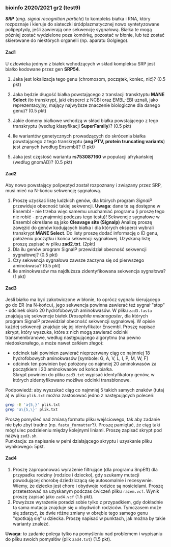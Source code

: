 ### bioinfo 2020/2021 gr2 (test9)  

***SRP*** (*ang. signal recognition particle*) to kompleks białka i RNA, który rozpoznaje i 
kieruje do siateczki śródplazmatycznej nowo syntetyzowane polipeptydy, jeśli zawierają one sekwencję sygnałową. 
Białka te mogą później zostać wydzielone poza komórkę, pozostać w błonie, lub też zostać 
skierowane do niektórych organelli (np. aparatu Golgiego).

#### Zad1    
U człowieka jednym z białek wchodzących w skład kompleksu SRP jest białko kodowane przez gen **SRP54**.

1. Jaka jest lokalizacja tego genu (chromosom, początek, koniec, nić)? (0.5 pkt)

2. Jaka będzie długość białka powstającego z translacji transktyptu **MANE Select** 
   (to transkrypt, jaki eksperci z NCBI oraz EMBL-EBI uznali, jako
   reprezentacyjny, mający najwyższe znaczenie biologiczne dla danego genu)? (0.5 pkt)
   
3. Jakie domeny białkowe wchodzą w skład białka powstającego z tego transkryptu (według klasyfikacji **SuperFamily**)? (0.5 pkt)
4. Ile wariantów genetycznych prowadzących do skrócenia białka powstającego z tego transkryptu (**ang PTV, protein truncating variants**) jest znanych (według Ensembl)? (1 pkt)
5. Jaka jest częstość wariantu **rs753087160** w populacji afrykańskiej (według gnomAD)? (0.5 pkt)  

#### Zad2  
Aby nowo powstający polipeptyd został rozpoznany i związany przez SRP, musi mieć na N-końcu sekwencję sygnałową. 
1. Proszę uzyskać listę ludzkich genów, dla których program *SignalP* przewiduje obecność takiej sekwencji. 
**Uwaga**: dane te są dostępne w Ensembl - nie trzeba więc samemu uruchamiać programu (i proszę tego nie robić - przynajmniej podczas tego testu)!
Sekwencje sygnałowe w Ensembl określane są jako **Cleavage site (Signalp)** 
Analizę proszę zawęzić do genów kodujących białka i dla których eksperci wybrali transkrypt **MANE Select**. 
Do listy proszę dodać informację o ID genu, położeniu początku i końca sekwencji sygnałowej. Uzyskaną listę proszę zapisać w pliku **zad2.txt**.
(2pkt)
2. Dla ilu genów program SignalP przewidział obecność sekwencji sygnałowej? (0.5 pkt) 
3. Czy sekwencja sygnałowa zawsze zaczyna się od pierwszego aminokwasu? (0.5 pkt)
4. Ile aminokwasów ma najdłuższa zidentyfikowana sekwencja sygnałowa? (1 pkt)

#### Zad3   
Jeśli białko ma być zakotwiczone w błonie, to oprócz sygnału kierującego go do ER (na N-końcu),
jego sekwencja powinna zawierać też sygnał "stop" - odcinek około 20 hydrofobowych aminokwasów. 
W pliku `zad3.fasta` znajdują się sekwencje białek *Drosophila melanogaster*, dla których program SignalP 
przewidział obecność sekwencji sygnałowej.
W opisie każdej sekwencji znajduje się jej identyfikator Ensembl.
 Proszę napisać skrypt, 
który wyszuka, które z nich mogą zawierać odcinki transmembranowe, według następującego algorytmu
(na pewno niedoskonałego, a może nawet całkiem złego):
* odcinek taki powinien zawierać nieprzerwany ciąg co najmniej 18 hydrofobowych aminokwasów [symbole: G, A, V, L, I, P, M, W, F]  
* odcinek ten powinien być położony co najmniej 20 aminokwasów za początkiem i 20 aminokwasów od końca białka.  
Skrypt powinien do pliku `zad3.txt` wypisać identyfikatory genów, w których zidentyfikowano możliwe odcinki transbłonowe.

Podpowiedź: aby wyszukać ciąg co najmniej 5 takich samych znaków (tutaj a) w pliku `plik.txt` można zastosować jedno z następujących poleceń:
```bash
grep -E 'a{5,}' plik.txt  
grep 'a\{5,\}' plik.txt
```
Proszę pomyśleć nad zmianą formatu pliku wejściowego, tak aby zadanie nie było zbyt trudne (np. `fasta_formatter`?). 
Proszę pamiętać, że ciąg taki mógł ulec podzieleniu między kolejnymi liniami.
Proszę zapisać skrypt pod nazwą `zad3.sh`.   
Punktacja: za napisanie w pełni działającego skryptu i uzyskanie pliku wynikowego: 5pkt.

#### Zad4  
1. Proszę zaproponować wyrażenie filtrujące (dla programu SnpEff) dla przypadku rodziny (rodzice i dziecko), 
gdy szukamy mutacji powodującej chorobę dziedziczącą się autosomalnie i recesywnie.
Wiemy, że dziecko jest chore i obydwoje rodzice są nosicielami. Proszę przetestować na uzyskanym podczas ćwiczeń pliku `razem.vcf`. 
Wynik proszę zapisać jako `zad4.vcf` (1.5 pkt).  
2. Powyższe wyrażenie poradzi sobie tylko z przypadkiem, gdy dokładnie ta sama mutacja znajduje się u obydwóch rodziców. 
   Tymczasem może się zdarzyć, że dwie różne zmiany w obrębie tego samego genu "spotkają się" u dziecka. Proszę napisać w punktach, jak można by takie warianty znaleźć.
   
**Uwaga**: to zadanie polega tylko na pomyśleniu nad problemem i wypisaniu do pliku swoich pomysłów (plik `zad4.txt`) (1.5 pkt).  





